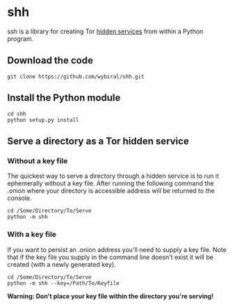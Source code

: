 # shh

ssh is a library for creating Tor [hidden services](https://www.torproject.org/docs/hidden-services.html.en) from within a Python program.

## Download the code

```git clone https://github.com/wybiral/shh.git```

## Install the Python module

```
cd shh
python setup.py install
```

## Serve a directory as a Tor hidden service

### Without a key file
The quickest way to serve a directory through a hidden service is to run it ephemerally without a key file. After running the following command the .onion where your directory is accessible address will be returned to the console.
```
cd /Some/Directory/To/Serve
python -m shh
```

### With a key file
If you want to persist an .onion address you'll need to supply a key file. Note that if the key file you supply in the command line doesn't exist it will be created (with a newly generated key).
```
cd /Some/Directory/To/Serve
python -m shh --key=/Path/To/Keyfile
```
**Warning: Don't place your key file within the directory you're serving!**

